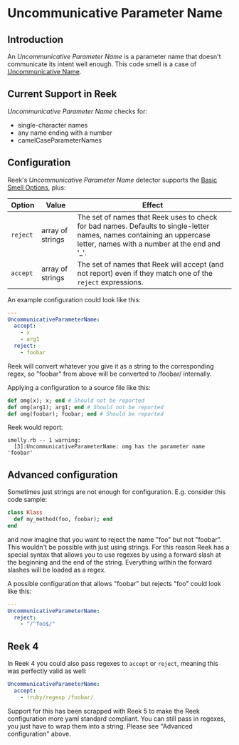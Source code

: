 # Uncommunicative Parameter Name

## Introduction

An _Uncommunicative Parameter Name_ is a parameter name that doesn't
communicate its intent well enough. This code smell is a case of
[Uncommunicative Name](Uncommunicative-Name.md).

## Current Support in Reek

_Uncommunicative Parameter Name_ checks for:

* single-character names
* any name ending with a number
* camelCaseParameterNames

## Configuration

Reek's _Uncommunicative Parameter Name_ detector supports the [Basic Smell Options](Basic-Smell-Options.md), plus:

| Option   | Value       | Effect  |
| ---------|-------------|---------|
| `reject` | array of strings | The set of names that Reek uses to check for bad names. Defaults to single-letter names, names containing an uppercase letter, names with a number at the end and '_'. |
| `accept` | array of strings | The set of names that Reek will accept (and not report) even if they match one of the `reject` expressions. |


An example configuration could look like this:

```Yaml
---
UncommunicativeParameterName:
  accept:
    - x
    - arg1
  reject:
    - foobar
```

Reek will convert whatever you give it as a string to the corresponding regex, so "foobar" from above will be converted to /foobar/ internally. 

Applying a configuration to a source file like this:

```Ruby
def omg(x); x; end # Should not be reported
def omg(arg1); arg1; end # Should not be reported
def omg(foobar); foobar; end # Should be reported
```

Reek would report:

```
smelly.rb -- 1 warning:
  [3]:UncommunicativeParameterName: omg has the parameter name 'foobar'
```

## Advanced configuration

Sometimes just strings are not enough for configuration. E.g. consider this code sample:

```Ruby
class Klass
  def my_method(foo, foobar); end
end
```

and now imagine that you want to reject the name "foo" but not "foobar". This wouldn't be possible with just using strings.
For this reason Reek has a special syntax that allows you to use regexes by using a forward slash at the beginning and the end of the string.
Everything within the forward slashes will be loaded as a regex.

A possible configuration that allows "foobar" but rejects "foo" could look like this:

```Yaml
---
UncommunicativeParameterName:
  reject:
    - "/^foo$/"
```

## Reek 4

In Reek 4 you could also pass regexes to `accept` or `reject`, meaning this was perfectly valid as well:

```yaml
UncommunicativeParameterName:
  accept:
    - !ruby/regexp /foobar/
```

Support for this has been scrapped with Reek 5 to make the Reek configuration more yaml standard compliant.
You can still pass in regexes, you just have to wrap them into a string. Please see "Advanced configuration" above.
